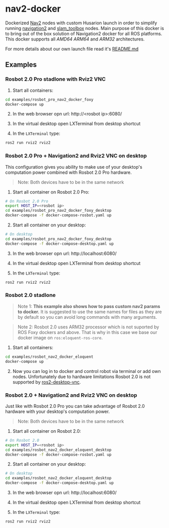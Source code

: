 # nav2-docker
Dockerized [Nav2](https://navigation.ros.org/) nodes with custom Husarion launch in order to simplify running [navigation2](https://github.com/ros-planning/navigation2) and [slam_toolbox](https://github.com/SteveMacenski/slam_toolbox) nodes. Main purpose of this docker is to bring out of the box solution of Navigation2 docker for all ROS platforms. This docker supports all *AMD64* *ARM64* and *ARM32* architectures.

For more details about our own launch file read it's [README.md](./husarion_nav2/README.md)

## Examples
### Rosbot 2.0 Pro stadlone with Rviz2 VNC
1. Start all containers:
```bash
cd examples/rosbot_pro_nav2_docker_foxy
docker-compose up
```

2. In the web browser opn url:  http://<rosbot<span> ip>:6080/

3. In the virtual desktop open LXTerminal from desktop shortcut

4. In the `LXTerminal` type:

```bash
ros2 run rviz2 rviz2
```

### Rosbot 2.0 Pro + Navigation2 and Rviz2 VNC on desktop
This configuration gives you ability to make use of your desktop's computation power combined with Rosbot 2.0 Pro hardware.

> Note: Both devices have to be in the same network

1. Start all container on Rosbot 2.0 Pro:
```bash
# On Rosbot 2.0 Pro
export HOST_IP=<rosbot ip>
cd examples/rosbot_pro_nav2_docker_foxy_desktop
docker-compose -f docker-compose-rosbot.yaml up
```

2. Start all container on your desktop:
```bash
# On desktop
cd examples/rosbot_pro_nav2_docker_foxy_desktop
docker-compose -f docker-compose-desktop.yaml up
```
3. In the web browser opn url:  http://localhost:6080/

4. In the virtual desktop open LXTerminal from desktop shortcut

5. In the `LXTerminal` type:

```bash
ros2 run rviz2 rviz2
```

### Rosbot 2.0 stadlone
> Note 1: **This example also shows how to pass custom nav2 params to docker.** It is suggested to use the same names for files as they are by default so you can avoid long commands with many arguments.


> Note 2: Rosbot 2.0 uses ARM32 processor which is not suported by ROS Foxy dockers and above. That is why in this case we base our docker image on  `ros:eloquent-ros-core`.


1. Start all containers:
```bash
cd examples/rosbot_nav2_docker_eloquent
docker-compose up
```

2. Now you can log in to docker and control robot via terminal or add own nodes. Unfortunately due to hardware limitations Rosbot 2.0 is not supported by [ros2-desktop-vnc](https://hub.docker.com/r/husarion/ros2-desktop-vnc).

### Rosbot 2.0 + Navigation2 and Rviz2 VNC on desktop
Just like with Rosbot 2.0 Pro you can take advantage of Rosbot 2.0 hardware with your desktop's computation power.

> Note: Both devices have to be in the same network

1. Start all container on Rosbot 2.0:
```bash
# On Rosbot 2.0
export HOST_IP=<rosbot ip>
cd examples/rosbot_nav2_docker_eloquent_desktop
docker-compose -f docker-compose-rosbot.yaml up
```

2. Start all container on your desktop:
```bash
# On desktop
cd examples/rosbot_nav2_docker_eloquent_desktop
docker-compose -f docker-compose-desktop.yaml up
```
3. In the web browser opn url: http://localhost:6080/

4. In the virtual desktop open LXTerminal from desktop shortcut

5. In the `LXTerminal` type:

```bash
ros2 run rviz2 rviz2
```

